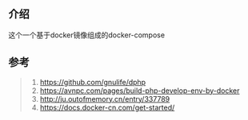 介绍
---
这个一个基于docker镜像组成的docker-compose


参考
----

> 1.  https://github.com/gnulife/dphp
> 2.  https://avnpc.com/pages/build-php-develop-env-by-docker
> 3.  http://ju.outofmemory.cn/entry/337789
> 4.  https://docs.docker-cn.com/get-started/

